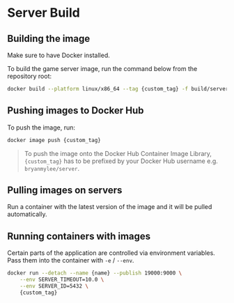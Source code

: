 # Server Build

## Building the image

Make sure to have Docker installed.

To build the game server image, run the command below from the repository root:

```bash
docker build --platform linux/x86_64 --tag {custom_tag} -f build/server/Dockerfile export/server
```

## Pushing images to Docker Hub

To push the image, run:

```bash
docker image push {custom_tag}
```

> To push the image onto the Docker Hub Container Image Library, `{custom_tag}` has to be prefixed by your Docker Hub username e.g. `bryanmylee/server`.

## Pulling images on servers

Run a container with the latest version of the image and it will be pulled automatically.

## Running containers with images

Certain parts of the application are controlled via environment variables. Pass them into the container with `-e` / `--env`.

```bash
docker run --detach --name {name} --publish 19000:9000 \
	--env SERVER_TIMEOUT=10.0 \
	--env SERVER_ID=5432 \
	{custom_tag}
```
